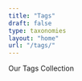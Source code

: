 ```yaml
---
title: "Tags"
draft: false
type: taxonomies
layout: "home"
url: "/tags/"
---
```


Our Tags Collection